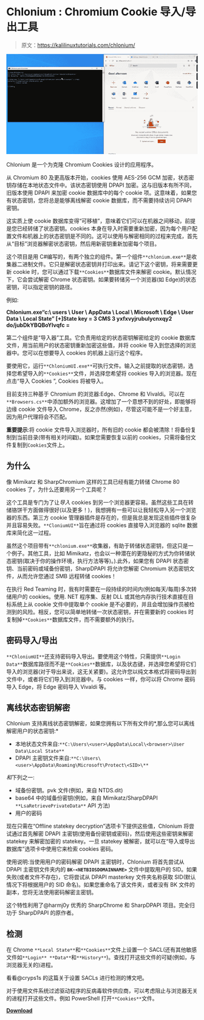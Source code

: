 # Chlonium : Chromium Cookie 导入/导出工具

> 原文：<https://kalilinuxtutorials.com/chlonium/>

[![](img/1b6c8892ec414c2a1cd8f3d826b272bd.png)](https://blogger.googleusercontent.com/img/b/R29vZ2xl/AVvXsEix-oee2TgDFWWrn7Nq84Cvnz7KOhni_zhXAU-dZ-3XXLHfuMWRUpLB847QGJj8ebTu3Mf7ge8gOghAFwDfWhHgBVbXJKR1mpPfndli1LVhuYAKcOQaqucrwkegsuiKlUPnDukkzeSUc4rSAifIopaEaUirAVn5s3_yIjsfXpSZikW3-Bdi57fBAnlK/s728/Screenshot-2021-11-14-152921%20(1).png)

Chlonium 是一个为克隆 Chromium Cookies 设计的应用程序。

从 Chromium 80 及更高版本开始，cookies 使用 AES-256 GCM 加密，状态密钥存储在本地状态文件中。该状态密钥使用 DPAPI 加密。这与旧版本有所不同，旧版本使用 DPAPI 来加密 cookie 数据库中的每个 cookie 项。这意味着，如果您有状态密钥，您将总是能够离线解密 cookie 数据库，而不需要持续访问 DPAPI 密钥。

这实质上使 cookie 数据库变得“可移植”，意味着它们可以在机器之间移动，前提是您已经转储了状态密钥。cookies 本身在导入时需要重新加密，因为每个用户配置文件和机器上的状态密钥是不同的。这可以使用与解密相同的过程来完成，首先从“目标”浏览器解密状态密钥，然后用新密钥重新加密每个项目。

这个项目是用 C#编写的，有两个独立的组件。第一个组件`**chlonium.exe**`是收集器二进制文件。它只是解密状态密钥并打印出来。请记下这个密钥，将来需要更新 cookie 时，您可以通过下载`**Cookies**`数据库文件来解密 cookie。默认情况下，它会尝试解密 Chrome 状态密钥。如果要转储另一个浏览器(如 Edge)的状态密钥，可以指定密钥的路径。

例如:

**Chlonium.exe“c:\ users \ User \ AppData \ Local \ Microsoft \ Edge \ User Data \ Local State”
[+]State key = 3 CMS 3 yxfxvyjrubulycnxqy2 do/jubDkYBQBoYIvqfc =**

第二个组件是“导入器”工具。它负责用给定的状态密钥解密给定的 cookie 数据库文件，用当前用户的状态密钥重新加密这些值，并将 cookie 导入到您选择的浏览器中。您可以在想要导入 cookies 的机器上运行这个程序。

要使用它，运行`**ChloniumUI.exe**`可执行文件。输入之前提取的状态密钥，选择您希望导入的`**Cookies**`文件，并选择您希望将 cookies 导入的浏览器。现在点击“导入 Cookies ”, Cookies 将被导入。

目前支持三种基于 Chromium 的浏览器:Edge、Chrome 和 Vivaldi。可以在`**Browsers.cs**`中添加额外的浏览器。这增加了一个意想不到的好处，即能够将边缘 cookie 文件导入 Chrome，反之亦然(例如)，尽管这可能不是一个好主意，因为用户代理将会不匹配。

**重要提示**:将 cookie 文件导入浏览器时，所有旧的 cookie 都会被清除！将备份复制到当前目录(带有相关时间戳)。如果您需要恢复以前的 cookies，只需将备份文件复制到`Cookies`文件上。

## 为什么

像 Mimikatz 和 SharpChromium 这样的工具已经有能力转储 Chrome 80 cookies 了，为什么还要用另一个工具呢？

这个工具是专门为了让*导入* cookies 到另一个浏览器更容易。虽然这些工具在转储铬饼干方面做得很好(以及更多！)，我想拥有一些可以让我轻松导入另一个浏览器的东西。第三方 cookie 管理器插件是存在的，但是我总是发现这些插件很复杂并且容易失败。`**CloniumUI**`旨在通过将 cookies 直接导入浏览器的 sqlite 数据库来简化这一过程。

虽然这个项目带有`**chlonium.exe**`收集器，有助于转储状态密钥，但这只是一个例子。其他工具，比如 Mimikatz，也会以一种潜在的更隐秘的方式为你转储状态密钥(取决于你的操作环境，执行方法等等)。).此外，如果您有 DPAPI 状态密钥、当前密码或域备份密钥，SharpDPAPI 将允许您解密 Chromium 状态密钥文件，从而允许您通过 SMB 远程转储 cookies！

在执行 Red Teaming 时，我有时需要在一段持续的时间内(例如每天/每周)多次转储用户的 cookies。使用. NET 程序集、反射 DLL 或其他内存执行技术直接在目标系统上从 cookie 文件中提取单个 cookie 是不必要的，并且会增加操作员被检测到的风险。相反，您可以简单地转储一次状态密钥，并在需要新的 cookies 时复制掉`**Cookies**`数据库文件，而不需要额外的执行。

## 密码导入/导出

`**ChloniumUI**`还支持密码导入导出。要使用这个特性，只需提供`**Login Data**`数据库路径而不是`**Cookies**`数据库，以及状态键，并选择您希望将它们导入的浏览器(对于导出来说，这无关紧要)。这允许您以纯文本格式将密码导出到文件中，或者将它们导入到浏览器中。与 cookies 一样，你可以将 Chrome 密码导入 Edge，将 Edge 密码导入 Vivaldi 等。

## 离线状态密钥解密

Chlonium 支持离线状态密钥解密，如果您拥有以下所有文件的*,那么您可以离线解密用户的状态密钥:*

*   本地状态文件来自:`**C:\Users\<user>\AppData\Local\<browser>\User Data\Local State**`
*   DPAPI 主密钥文件来自:`**C:\Users\<user>\AppData\Roaming\Microsoft\Protect\<SID>\**`

*和*下列之一:

*   域备份密钥。pvk 文件(例如，来自 NTDS.dit)
*   base64 中的域备份密钥(例如，来自 Mimikatz/SharpDPAPI `**LsaRetrievePrivateData**` API 方法)
*   用户的密码

现在只需在“Offline statekey decryption”选项卡下提供这些值，Chlonium 将尝试通过首先解密 DPAPI 主密钥(使用备份密钥或密码)，然后使用这些密钥来解密 statekey 来解密加密的 statekey。一旦 statekey 被解密，就可以在“导入或导出数据库”选项卡中使用它来检索 cookies 密码。

使用说明:当使用用户的密码解密 DPAPI 主密钥时，Chlonium 将首先尝试从 DPAPI 主密钥文件夹内的 **`BK-<NETBIOSDOMAINNAME>`** 文件中提取用户的 SID。如果失败(或者文件不存在)，它将尝试从 DPAPI masterkey 文件夹名称获取 SID(默认情况下将根据用户的 SID 命名)。如果您重命名了该文件夹，或者没有 BK 文件的副本，您将无法使用密码解密主密钥。

这个特性利用了@harmj0y 优秀的 SharpChrome 和 SharpDPAPI 项目。完全归功于 SharpDPAPI 的原作者。

## 检测

在 Chrome `**Local State**`和`**Cookies**`文件上设置一个 SACL(还有其他敏感文件如`**Login** **Data**`和`**History**`)。查找打开这些文件的可疑(例如，与浏览器无关的)进程。

看看@cryps1s 的这篇关于设置 SACLs 进行检测的博文吧。

对于使用文件系统过滤驱动程序的反病毒软件供应商，可以考虑阻止与浏览器无关的进程打开这些文件。例如 PowerShell 打开`**Cookies**`文件。

[**Download**](https://github.com/rxwx/chlonium)